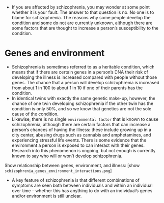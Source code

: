 * If you are affected by schizophrenia, you may wonder at some point
whether it is your fault. The answer to that question is no. No one is
to blame for schizophrenia. The reasons why some people develop the
condition and some do not are currently unknown, although there are
some factors that are thought to increase a person’s susceptibility to
the condition.

# Genes and environment
* Schizophrenia is sometimes referred to as a heritable condition,
which means that if there are certain genes in a person’s DNA their
risk of developing the illness is increased compared with people
without those genes. The chance that a person will develop
schizophrenia is increased from about 1 in 100 to about 1 in 10 if one
of their parents has the condition.
* In identical twins with exactly the same genetic make-up, however,
the chance of one twin developing schizophrenia if the other twin has
the condition is only 50%, and so we know that genetics are not the
sole cause of the condition.
* Likewise, there is no single `environmental factor` that is known to
cause schizophrenia, although there are certain factors that can
increase a person’s chances of having the illness: these include
growing up in a city center, abusing drugs such as cannabis and
amphetamines, and experiencing stressful life events. There is some
evidence that the environment a person is exposed to can interact with
their genes. Research into this phenomenon is ongoing, but not enough
is currently known to say who will or won’t develop schizophrenia.

Show relationship between genes, environment, and illness:
[show `schizophrenia_genes_environment_interactions.png`]

* A key feature of schizophrenia is that different combinations of
   symptoms are seen both between individuals and within an individual
   over time – whether this has anything to do with an individual’s
   genes and/or environment is still unclear.
